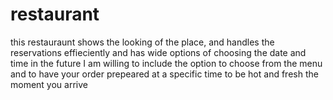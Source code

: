 # restaurant

this restauraunt shows the looking of the place, and handles the reservations effieciently and has wide options of choosing the date and time 
in the future I am willing to include the option to choose from the menu and to have your order prepeared at a specific time to be hot and fresh the moment you arrive
